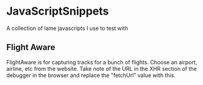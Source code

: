 # JavaScriptSnippets
A collection of lame javascripts I use to test with

## Flight Aware
FlightAware is for capturing tracks for a bunch of flights.  Choose an airport, airline, etc from the website.  Take note of the URL in the XHR section of the debugger in the browser and replace the "fetchUrl" value with this.

